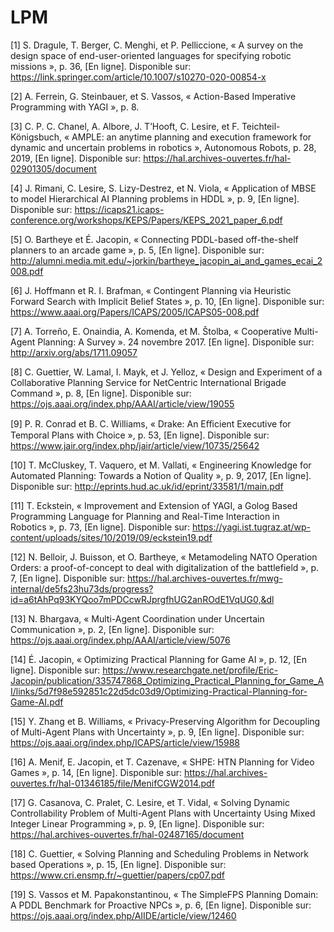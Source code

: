 # LPM

[1] S. Dragule, T. Berger, C. Menghi, et P. Pelliccione, « A survey on the design space of end-user-oriented languages for specifying robotic missions », p. 36, [En ligne]. Disponible sur: https://link.springer.com/article/10.1007/s10270-020-00854-x

[2] A. Ferrein, G. Steinbauer, et S. Vassos, « Action-Based Imperative Programming with YAGI », p. 8.

[3] C. P. C. Chanel, A. Albore, J. T’Hooft, C. Lesire, et F. Teichteil-Königsbuch, « AMPLE: an anytime planning and execution framework for dynamic and uncertain problems in robotics », Autonomous Robots, p. 28, 2019, [En ligne]. Disponible sur: https://hal.archives-ouvertes.fr/hal-02901305/document

[4] J. Rimani, C. Lesire, S. Lizy-Destrez, et N. Viola, « Application of MBSE to model Hierarchical AI Planning problems in HDDL », p. 9, [En ligne]. Disponible sur: https://icaps21.icaps-conference.org/workshops/KEPS/Papers/KEPS_2021_paper_6.pdf

[5] O. Bartheye et É. Jacopin, « Connecting PDDL-based off-the-shelf planners to an arcade game », p. 5, [En ligne]. Disponible sur: http://alumni.media.mit.edu/~jorkin/bartheye_jacopin_ai_and_games_ecai_2008.pdf

[6] J. Hoffmann et R. I. Brafman, « Contingent Planning via Heuristic Forward Search with Implicit Belief States », p. 10, [En ligne]. Disponible sur: https://www.aaai.org/Papers/ICAPS/2005/ICAPS05-008.pdf

[7] A. Torreño, E. Onaindia, A. Komenda, et M. Štolba, « Cooperative Multi-Agent Planning: A Survey ». 24 novembre 2017. [En ligne]. Disponible sur: http://arxiv.org/abs/1711.09057

[8] C. Guettier, W. Lamal, I. Mayk, et J. Yelloz, « Design and Experiment of a Collaborative Planning Service for NetCentric International Brigade Command », p. 8, [En ligne]. Disponible sur: https://ojs.aaai.org/index.php/AAAI/article/view/19055

[9] P. R. Conrad et B. C. Williams, « Drake: An Eﬃcient Executive for Temporal Plans with Choice », p. 53, [En ligne]. Disponible sur: https://www.jair.org/index.php/jair/article/view/10735/25642

[10] T. McCluskey, T. Vaquero, et M. Vallati, « Engineering Knowledge for Automated Planning: Towards a Notion of Quality », p. 9, 2017, [En ligne]. Disponible sur: http://eprints.hud.ac.uk/id/eprint/33581/1/main.pdf

[11] T. Eckstein, « Improvement and Extension of YAGI, a Golog Based Programming Language for Planning and Real-Time Interaction in Robotics », p. 73, [En ligne]. Disponible sur: https://yagi.ist.tugraz.at/wp-content/uploads/sites/10/2019/09/eckstein19.pdf

[12] N. Belloir, J. Buisson, et O. Bartheye, « Metamodeling NATO Operation Orders: a proof-of-concept to deal with digitalization of the battlefield », p. 7, [En ligne]. Disponible sur: https://hal.archives-ouvertes.fr/mwg-internal/de5fs23hu73ds/progress?id=a6tAhPq93KYQoo7mPDCcwRJprgfhUG2anROdE1VqUG0,&dl

[13] N. Bhargava, « Multi-Agent Coordination under Uncertain Communication », p. 2, [En ligne]. Disponible sur: https://ojs.aaai.org/index.php/AAAI/article/view/5076

[14] É. Jacopin, « Optimizing Practical Planning for Game AI », p. 12, [En ligne]. Disponible sur: https://www.researchgate.net/profile/Eric-Jacopin/publication/335747868_Optimizing_Practical_Planning_for_Game_AI/links/5d7f98e592851c22d5dc03d9/Optimizing-Practical-Planning-for-Game-AI.pdf

[15] Y. Zhang et B. Williams, « Privacy-Preserving Algorithm for Decoupling of Multi-Agent Plans with Uncertainty », p. 9, [En ligne]. Disponible sur: https://ojs.aaai.org/index.php/ICAPS/article/view/15988

[16] A. Menif, E. Jacopin, et T. Cazenave, « SHPE: HTN Planning for Video Games », p. 14, [En ligne]. Disponible sur: https://hal.archives-ouvertes.fr/hal-01346185/file/MenifCGW2014.pdf

[17] G. Casanova, C. Pralet, C. Lesire, et T. Vidal, « Solving Dynamic Controllability Problem of Multi-Agent Plans with Uncertainty Using Mixed Integer Linear Programming », p. 9, [En ligne]. Disponible sur: https://hal.archives-ouvertes.fr/hal-02487165/document

[18] C. Guettier, « Solving Planning and Scheduling Problems in Network based Operations », p. 15, [En ligne]. Disponible sur: https://www.cri.ensmp.fr/~guettier/papers/cp07.pdf

[19] S. Vassos et M. Papakonstantinou, « The SimpleFPS Planning Domain: A PDDL Benchmark for Proactive NPCs », p. 6, [En ligne]. Disponible sur: https://ojs.aaai.org/index.php/AIIDE/article/view/12460
